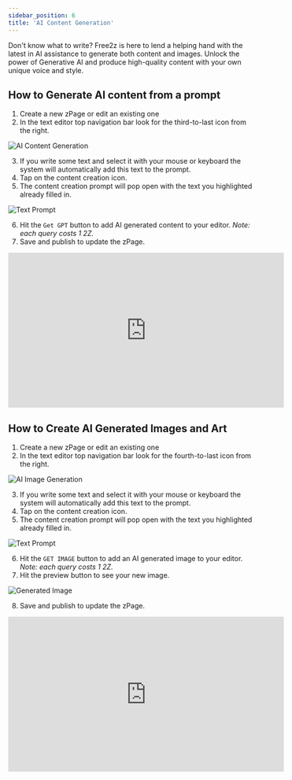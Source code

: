 ```yaml
---
sidebar_position: 6
title: 'AI Content Generation'
---
```


Don't know what to write? Free2z is here to lend a helping hand with the latest in AI assistance to generate both content and images. Unlock the power of Generative AI and produce high-quality content with your own unique voice and style.

## How to Generate AI content from a prompt

1. Create a new zPage or edit an existing one
2. In the text editor top navigation bar look for the third-to-last icon from the right.

![AI Content Generation](/img/AI-content-button.png)

3. If you write some text and select it with your mouse or keyboard the system will automatically add this text to the prompt.
4. Tap on the content creation icon.
5. The content creation prompt will pop open with the text you highlighted already filled in.

![Text Prompt](/img/content-creation-prompt.png)

6.  Hit the `Get GPT` button to add AI generated content to your editor.
    _Note: each query costs 1 2Z._
7.  Save and publish to update the zPage.

<iframe width="560" height="315" src="https://www.youtube.com/embed/8NezltSX_2M" title="YouTube video player" frameborder="0" allow="accelerometer; autoplay; clipboard-write; encrypted-media; gyroscope; picture-in-picture; web-share" allowfullscreen></iframe>

## How to Create AI Generated Images and Art

1. Create a new zPage or edit an existing one
2. In the text editor top navigation bar look for the fourth-to-last icon from the right.

![AI Image Generation](/img/ai-image-button.png)

3. If you write some text and select it with your mouse or keyboard the system will automatically add this text to the prompt.
4. Tap on the content creation icon.
5. The content creation prompt will pop open with the text you highlighted already filled in.

![Text Prompt](/img/ai-image-prompt.png)

6.  Hit the `GET IMAGE` button to add an AI generated image to your editor.
    _Note: each query costs 1 2Z._
7.  Hit the preview button to see your new image.

![Generated Image](/img/generated-puppy.png)

8.  Save and publish to update the zPage.

<iframe width="560" height="315" src="https://www.youtube.com/embed/n3i_Z6fC5wY" title="YouTube video player" frameborder="0" allow="accelerometer; autoplay; clipboard-write; encrypted-media; gyroscope; picture-in-picture; web-share" allowfullscreen></iframe>
